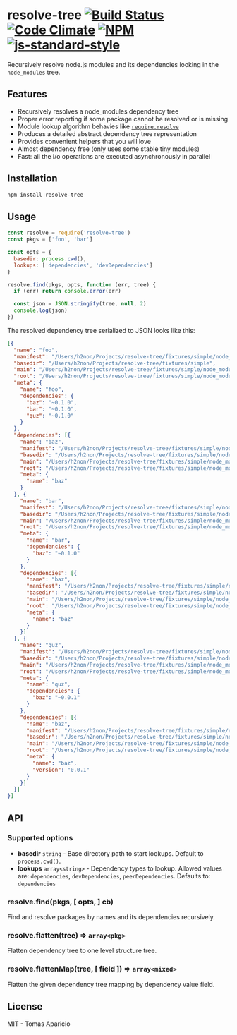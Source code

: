 # resolve-tree [![Build Status](https://api.travis-ci.org/h2non/resolve-tree.svg?branch=master&style=flat)](https://travis-ci.org/h2non/resolve-tree) [![Code Climate](https://codeclimate.com/github/h2non/resolve-tree/badges/gpa.svg)](https://codeclimate.com/github/h2non/resolve-tree) [![NPM](https://img.shields.io/npm/v/resolve-tree.svg)](https://www.npmjs.org/package/resolve-tree) [![js-standard-style](https://img.shields.io/badge/code%20style-standard-brightgreen.svg)](http://standardjs.com)

Recursively resolve node.js modules and its dependencies looking in the `node_modules` tree.

## Features

- Recursively resolves a node_modules dependency tree
- Proper error reporting if some package cannot be resolved or is missing
- Module lookup algorithm behavies like [`require.resolve`](https://nodejs.org/docs/v0.4.8/api/all.html#all_Together...)
- Produces a detailed abstract dependency tree representation
- Provides convenient helpers that you will love
- Almost dependency free (only uses some stable tiny modules)
- Fast: all the i/o operations are executed asynchronously in parallel

## Installation

```bash
npm install resolve-tree
```

## Usage

```js
const resolve = require('resolve-tree')
const pkgs = ['foo', 'bar']

const opts = {
  basedir: process.cwd(),
  lookups: ['dependencies', 'devDependencies']
}

resolve.find(pkgs, opts, function (err, tree) {
  if (err) return console.error(err)

  const json = JSON.stringify(tree, null, 2)
  console.log(json)
})
```

The resolved dependency tree serialized to JSON looks like this:
```json
[{
  "name": "foo",
  "manifest": "/Users/h2non/Projects/resolve-tree/fixtures/simple/node_modules/foo/package.json",
  "basedir": "/Users/h2non/Projects/resolve-tree/fixtures/simple",
  "main": "/Users/h2non/Projects/resolve-tree/fixtures/simple/node_modules/foo/index.js",
  "root": "/Users/h2non/Projects/resolve-tree/fixtures/simple/node_modules/foo",
  "meta": {
    "name": "foo",
    "dependencies": {
      "baz": "~0.1.0",
      "bar": "~0.1.0",
      "quz": "~0.1.0"
    }
  },
  "dependencies": [{
    "name": "baz",
    "manifest": "/Users/h2non/Projects/resolve-tree/fixtures/simple/node_modules/baz/package.json",
    "basedir": "/Users/h2non/Projects/resolve-tree/fixtures/simple/node_modules/foo",
    "main": "/Users/h2non/Projects/resolve-tree/fixtures/simple/node_modules/baz/index.js",
    "root": "/Users/h2non/Projects/resolve-tree/fixtures/simple/node_modules/baz",
    "meta": {
      "name": "baz"
    }
  }, {
    "name": "bar",
    "manifest": "/Users/h2non/Projects/resolve-tree/fixtures/simple/node_modules/bar/package.json",
    "basedir": "/Users/h2non/Projects/resolve-tree/fixtures/simple/node_modules/foo",
    "main": "/Users/h2non/Projects/resolve-tree/fixtures/simple/node_modules/bar/index.js",
    "root": "/Users/h2non/Projects/resolve-tree/fixtures/simple/node_modules/bar",
    "meta": {
      "name": "bar",
      "dependencies": {
        "baz": "~0.1.0"
      }
    },
    "dependencies": [{
      "name": "baz",
      "manifest": "/Users/h2non/Projects/resolve-tree/fixtures/simple/node_modules/baz/package.json",
      "basedir": "/Users/h2non/Projects/resolve-tree/fixtures/simple/node_modules/bar",
      "main": "/Users/h2non/Projects/resolve-tree/fixtures/simple/node_modules/baz/index.js",
      "root": "/Users/h2non/Projects/resolve-tree/fixtures/simple/node_modules/baz",
      "meta": {
        "name": "baz"
      }
    }]
  }, {
    "name": "quz",
    "manifest": "/Users/h2non/Projects/resolve-tree/fixtures/simple/node_modules/foo/node_modules/quz/package.json",
    "basedir": "/Users/h2non/Projects/resolve-tree/fixtures/simple/node_modules/foo",
    "main": "/Users/h2non/Projects/resolve-tree/fixtures/simple/node_modules/foo/node_modules/quz/index.js",
    "root": "/Users/h2non/Projects/resolve-tree/fixtures/simple/node_modules/foo/node_modules/quz",
    "meta": {
      "name": "quz",
      "dependencies": {
        "baz": "~0.0.1"
      }
    },
    "dependencies": [{
      "name": "baz",
      "manifest": "/Users/h2non/Projects/resolve-tree/fixtures/simple/node_modules/foo/node_modules/quz/node_modules/baz/package.json",
      "basedir": "/Users/h2non/Projects/resolve-tree/fixtures/simple/node_modules/foo/node_modules/quz",
      "main": "/Users/h2non/Projects/resolve-tree/fixtures/simple/node_modules/foo/node_modules/quz/node_modules/baz/index.js",
      "root": "/Users/h2non/Projects/resolve-tree/fixtures/simple/node_modules/foo/node_modules/quz/node_modules/baz",
      "meta": {
        "name": "baz",
        "version": "0.0.1"
      }
    }]
  }]
}]
```

## API

### Supported options

- **basedir** `string` - Base directory path to start lookups. Default to `process.cwd()`.
- **lookups** `array<string>` - Dependency types to lookup. Allowed values are: `dependencies`, `devDependencies`, `peerDependencies`. Defaults to: `dependencies`

### resolve.find(pkgs, [ opts, ] cb)

Find and resolve packages by names and its dependencies recursively.

### resolve.flatten(tree) => `array<pkg>`

Flatten dependency tree to one level structure tree.

### resolve.flattenMap(tree, [ field ]) => `array<mixed>`

Flatten the given dependency tree mapping by dependency value field.

## License

MIT - Tomas Aparicio
